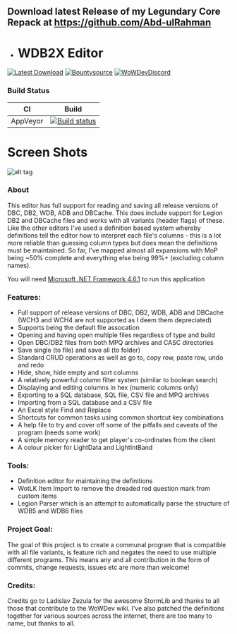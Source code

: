 
##  Download latest Release of my Legundary Core Repack at https://github.com/Abd-ulRahman

- # WDB2X Editor

[![Latest Download](https://img.shields.io/badge/Latest-Download-blue.svg)](https://github.com/Abd-ulRahman/WDB2XEditor/releases/download/1.2.0.b/WDB2XEditor_Realease_v_1.2.0.b.rar) [![Bountysource](https://www.bountysource.com/badge/tracker?tracker_id=44220492)](https://www.bountysource.com/trackers/44220492-wowdevtools-wdbxeditor?utm_source=44433103&utm_medium=shield&utm_campaign=TRACKER_BADGE)
[![WoWDevDiscord](https://img.shields.io/badge/Discord-WoWDev-blue.svg)](https://discord.gg/EzKJjtv)


### Build Status

CI | Build 
:------------: | :------------: 
AppVeyor | [![Build status](https://ci.appveyor.com/api/projects/status/y4sp6sijsdvu2v80/branch/master?svg=true)](https://ci.appveyor.com/project/majorcyto/wdbxeditor/branch/master) | 

# Screen Shots

![alt tag](https://i.imgur.com/fTQM1pu.gif "WDB2")

### About
This editor has full support for reading and saving all release versions of DBC, DB2, WDB, ADB and DBCache. This does include support for Legion DB2 and DBCache files and works with all variants (header flags) of these.
Like the other editors I've used a definition based system whereby definitions tell the editor how to interpret each file's columns - this is a lot more reliable than guessing column types but does mean the definitions must be maintained. So far, I've mapped almost all expansions with MoP being ~50% complete and everything else being 99%+ (excluding column names).

You will need [Microsoft .NET Framework 4.6.1](https://www.microsoft.com/en-us/download/details.aspx?id=49982) to run this application

### Features:
* Full support of release versions of DBC, DB2, WDB, ADB and DBCache (WCH3 and WCH4 are not supported as I deem them depreciated)
* Supports being the default file assocation
* Opening and having open multiple files regardless of type and build
* Open DBC/DB2 files from both MPQ archives and CASC directories
* Save single (to file) and save all (to folder)
* Standard CRUD operations as well as go to, copy row, paste row, undo and redo
* Hide, show, hide empty and sort columns
* A relatively powerful column filter system (similar to boolean search)
* Displaying and editing columns in hex (numeric columns only)
* Exporting to a SQL database, SQL file, CSV file and MPQ archives
* Importing from a SQL database and a CSV file
* An Excel style Find and Replace
* Shortcuts for common tasks using common shortcut key combinations
* A help file to try and cover off some of the pitfalls and caveats of the program (needs some work)
* A simple memory reader to get player's co-ordinates from the client
* A colour picker for LightData and LightIntBand


### Tools:
* Definition editor for maintaining the definitions
* WotLK Item Import to remove the dreaded red question mark from custom items
* Legion Parser which is an attempt to automatically parse the structure of WDB5 and WDB6 files

### Project Goal:
The goal of this project is to create a communal program that is compatible with all file variants, is feature rich and negates the need to use multiple different programs.
This means any and all contribution in the form of commits, change requests, issues etc are more than welcome!

### Credits:
Credits go to Ladislav Zezula for the awesome StormLib and thanks to all those that contribute to the WoWDev wiki.
I've also patched the definitions together for various sources across the internet, there are too many to name, but thanks to all.
